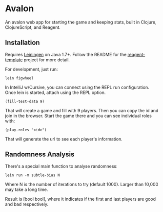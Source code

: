 # Avalon

An avalon web app for starting the game and keeping stats, built in Clojure, ClojureScript, and Reagent.

## Installation

Requires [Leiningen](http://leiningen.org/) on Java 1.7+. Follow the README for the [reagent-template](https://github.com/reagent-project/reagent-template) project for more detail.

For development, just run:

    lein figwheel

In IntelliJ w/Cursive, you can connect using the REPL run configuration. Once lein is started, attach using
the REPL option.


    (fill-test-data 9)

That will create a game and fill with 9 players. Then you can copy the id and join in the browser.
Start the game there and you can see individual roles with:

    (play-roles "<id>")

That will generate the url to see each player's information.

## Randomness Analysis

There's a special main function to analyse randomness:

    lein run -m subtle-bias N
    
Where N is the number of iterations to try (default 1000). Larger than 10,000 may take a long time.

Result is [bool bool], where it indicates if the first and last players are good and bad respectively.

